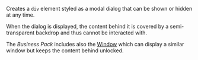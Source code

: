 Creates a `div` element styled as a modal dialog that can be shown or hidden at any time. 

When the dialog is displayed, the content behind it is covered by a semi-transparent backdrop and thus cannot be interacted with.

The *Business Pack* includes also the [Window](/docs/controls/businesspack/Window/{branch}) which can display a similar window but keeps the content behind unlocked.